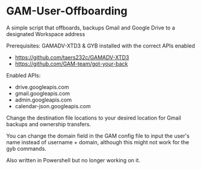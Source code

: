 # GAM-User-Offboarding

A simple script that offboards, backups Gmail and Google Drive to a designated Workspace address 

Prerequisites:
GAMADV-XTD3 & GYB installed with the correct APIs enabled

- https://github.com/taers232c/GAMADV-XTD3
- https://github.com/GAM-team/got-your-back

Enabled APIs:
- drive.googleapis.com
- gmail.googleapis.com
- admin.googleapis.com
- calendar-json.googleapis.com


Change the destination file locations to your desired location for Gmail backups and ownership transfers.

You can change the domain field in the GAM config file to input the user's name instead of username + domain, although this might not work for the gyb commands.

Also written in Powershell but no longer working on it.
